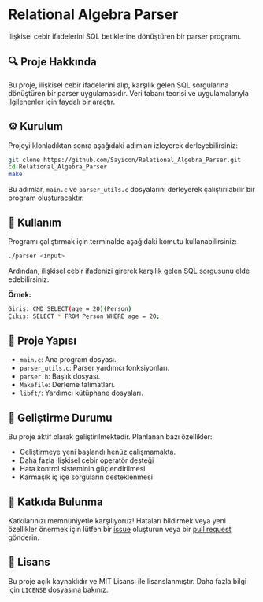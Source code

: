 # Relational Algebra Parser

İlişkisel cebir ifadelerini SQL betiklerine dönüştüren bir parser programı.

## 🔍 Proje Hakkında

Bu proje, ilişkisel cebir ifadelerini alıp, karşılık gelen SQL sorgularına dönüştüren bir parser uygulamasıdır. Veri tabanı teorisi ve uygulamalarıyla ilgilenenler için faydalı bir araçtır.

## ⚙️ Kurulum

Projeyi klonladıktan sonra aşağıdaki adımları izleyerek derleyebilirsiniz:

```bash
git clone https://github.com/Sayicon/Relational_Algebra_Parser.git
cd Relational_Algebra_Parser
make
```

Bu adımlar, `main.c` ve `parser_utils.c` dosyalarını derleyerek çalıştırılabilir bir program oluşturacaktır.

## 🚀 Kullanım

Programı çalıştırmak için terminalde aşağıdaki komutu kullanabilirsiniz:

```bash
./parser <input>
```

Ardından, ilişkisel cebir ifadenizi girerek karşılık gelen SQL sorgusunu elde edebilirsiniz.

**Örnek:**

```bash
Giriş: CMD_SELECT(age = 20)(Person)
Çıkış: SELECT * FROM Person WHERE age = 20;
```

## 📁 Proje Yapısı

- `main.c`: Ana program dosyası.
- `parser_utils.c`: Parser yardımcı fonksiyonları.
- `parser.h`: Başlık dosyası.
- `Makefile`: Derleme talimatları.
- `libft/`: Yardımcı kütüphane dosyaları.

## 🚧 Geliştirme Durumu

Bu proje aktif olarak geliştirilmektedir. Planlanan bazı özellikler:

- Geliştirmeye yeni başlandı henüz çalışmamakta.
- Daha fazla ilişkisel cebir operatör desteği
- Hata kontrol sisteminin güçlendirilmesi
- Karmaşık iç içe sorguların desteklenmesi


## 🤝 Katkıda Bulunma

Katkılarınızı memnuniyetle karşılıyoruz! Hataları bildirmek veya yeni özellikler önermek için lütfen bir [issue](https://github.com/Sayicon/Relational_Algebra_Parser/issues) oluşturun veya bir [pull request](https://github.com/Sayicon/Relational_Algebra_Parser/pulls) gönderin.

## 📄 Lisans

Bu proje açık kaynaklıdır ve MIT Lisansı ile lisanslanmıştır. Daha fazla bilgi için `LICENSE` dosyasına bakınız.
